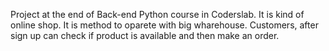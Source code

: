 Project at the end of Back-end Python course in Coderslab.
It is kind of online shop. It is method to oparete with big wharehouse. 
Customers, after sign up can check if product is available and then make an order.
